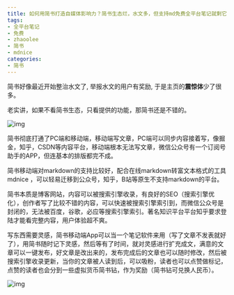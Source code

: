 ```yaml
---
title: 如何用简书打造自媒体影响力？简书生态烂，水文多，但支持md免费全平台笔记就剩它了(无奈脸)
tags: 
- 全平台笔记
- 免费
- zhaoolee
- 简书
- mdnice
categories:
- 简书
---
```




简书好像最近开始整治水文了, 举报水文的用户有奖励, 于是主页的**震惊体**少了很多。

老实讲，如果不看简书生态，只看提供的功能，那简书还是不错的。

![img](https://cdn.fangyuanxiaozhan.com/assets/1616910683688sD5k4a7T.png)

简书彻底打通了PC端和移动端，移动端写文章，PC端可以同步内容接着写，像掘金，知乎，CSDN等内容平台，移动端根本无法写文章，微信公众号有一个订阅号助手的APP，但连基本的排版都完不成。

简书移动端对markdown的支持比较好，配合在线markdown转富文本格式的工具 mdnice ，可以轻易迁移到公众号，知乎，B站等原生不支持markdown的平台。

简书本质是博客网站，内容可以被搜索引擎收录，有良好的SEO（搜索引擎优化），创作者写了比较不错的内容，可以快速被搜索引擎索引到，而微信公众号是封闭的，无法被百度，谷歌，必应等搜索引擎索引。著名知识平台平台知乎要求登陆才能看完整内容，用户体验超不爽。

写东西需要灵感，简书移动端App可以当一个笔记软件来用（写了文章不发表就好了），用简书随时记下灵感，然后等有了时间，就对灵感进行扩充成文，满意的文章可以一键发布，好文章是改出来的，发布完成后的文章也可以随时修改，然后被搜索引擎收录更新，当你的文章被人读到后，可以吸粉，读者也可以点赞做标记，点赞的读者也会分到一些虚拟货币简书钻，作为奖励（简书钻可兑换人民币）。

![img](https://cdn.fangyuanxiaozhan.com/assets/1616910683642EYHHTr84.jpeg)
